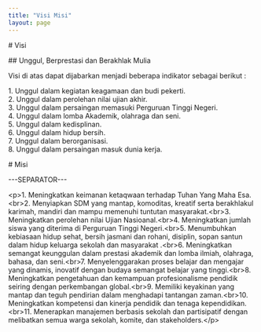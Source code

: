 ```yaml
---
title: "Visi Misi"
layout: page
---
```


<p># Visi</p>
<p>## Unggul, Berprestasi dan Berakhlak Mulia</p>
<p>Visi di atas dapat dijabarkan menjadi beberapa indikator sebagai berikut :</p>
<p>1. Unggul dalam kegiatan keagamaan dan budi pekerti.<br>2. Unggul dalam perolehan nilai ujian akhir.<br>3. Unggul dalam persaingan memasuki Perguruan Tinggi Negeri.<br>4. Unggul dalam lomba Akademik, olahraga dan seni.<br>5. Unggul dalam kedisplinan.<br>6. Unggul dalam hidup bersih.<br>7. Unggul dalam berorganisasi.<br>8. Unggul dalam persaingan masuk dunia kerja.</p>
<p># Misi</p>

---SEPARATOR---
<p>&lt;p&gt;1. Meningkatkan keimanan ketaqwaan terhadap Tuhan Yang Maha Esa.&lt;br&gt;2. Menyiapkan SDM yang mantap, komoditas, kreatif serta berakhlakul karimah, mandiri dan mampu memenuhi tuntutan masyarakat.&lt;br&gt;3. Meningkatkan perolehan nilai Ujian Nasioanal.&lt;br&gt;4. Meningkatkan jumlah siswa yang diterima di Perguruan Tinggi Negeri.&lt;br&gt;5. Menumbuhkan kebiasaan hidup sehat, bersih jasmani dan rohani, disiplin, sopan santun dalam hidup keluarga sekolah dan masyarakat .&lt;br&gt;6. Meningkatkan semangat keunggulan dalam prestasi akademik dan lomba ilmiah, olahraga, bahasa, dan seni.&lt;br&gt;7. Menyelenggarakan proses belajar dan mengajar yang dinamis, inovatif dengan budaya semangat belajar yang tinggi.&lt;br&gt;8. Meningkatkan pengetahuan dan kemampuan profesionalisme pendidik seiring dengan perkembangan global.&lt;br&gt;9. Memiliki keyakinan yang mantap dan teguh pendirian dalam menghadapi tantangan zaman.&lt;br&gt;10. Meningkatkan kompetensi dan kinerja pendidik dan tenaga kependidikan.&lt;br&gt;11. Menerapkan manajemen berbasis sekolah dan partisipatif dengan melibatkan semua warga sekolah, komite, dan stakeholders.&lt;/p&gt;</p>
